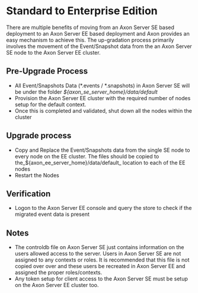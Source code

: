 # Standard to Enterprise Edition

There are multiple benefits of moving from an Axon Server SE based deployment to an Axon Server EE based deployment and Axon provides an easy mechanism to achieve this. The up-gradation process primarily involves the movement of the Event/Snapshot data from the an Axon Server SE node to the Axon Server EE cluster.

## Pre-Upgrade Process

* All Event/Snapshots Data \(\*.events / \*.snapshots\) in Axon Server SE will be under the folder _${axon\_se\_server\_home}/data/default_
* Provision the Axon Server EE cluster with the required number of nodes setup for the default context.
* Once this is completed and validated, shut down all the nodes within the cluster

## Upgrade process

* Copy and Replace the Event/Snapshots data from the single SE node to every node on the EE cluster. The files should be copied to the\_${axon\_ee\_server\_home}/data/default\_ location to each of the EE nodes
* Restart the Nodes

## Verification

* Logon to the Axon Server EE console and query the store to check if the migrated event data is present

## Notes

* The controldb file on Axon Server SE just contains information on the users allowed access to the server. Users in Axon Server SE are not assigned to any contexts or roles. It is recommended that this file is not copied over over and these users be recreated in Axon Server EE and assigned the proper roles/contexts.
* Any token setup for client access to the Axon Server SE must be setup on the Axon Server EE cluster too.

